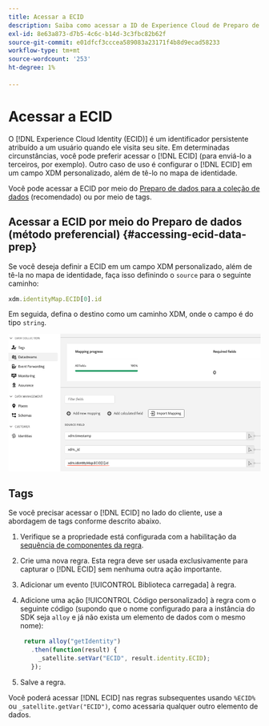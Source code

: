 ```yaml
---
title: Acessar a ECID
description: Saiba como acessar a ID de Experience Cloud de Preparo de dados ou Tags
exl-id: 8e63a873-d7b5-4c6c-b14d-3c3fbc82b62f
source-git-commit: e01dfcf3cccea589083a23171f4b8d9ecad58233
workflow-type: tm+mt
source-wordcount: '253'
ht-degree: 1%

---
```



# Acessar a ECID

O [!DNL Experience Cloud Identity (ECID)] é um identificador persistente atribuído a um usuário quando ele visita seu site. Em determinadas circunstâncias, você pode preferir acessar o [!DNL ECID] (para enviá-lo a terceiros, por exemplo). Outro caso de uso é configurar o [!DNL ECID] em um campo XDM personalizado, além de tê-lo no mapa de identidade.

Você pode acessar a ECID por meio do [Preparo de dados para a coleção de dados](../../../../datastreams/data-prep.md) (recomendado) ou por meio de tags.

## Acessar a ECID por meio do Preparo de dados (método preferencial) {#accessing-ecid-data-prep}

Se você deseja definir a ECID em um campo XDM personalizado, além de tê-la no mapa de identidade, faça isso definindo o `source` para o seguinte caminho:

```js
xdm.identityMap.ECID[0].id
```

Em seguida, defina o destino como um caminho XDM, onde o campo é do tipo `string`.

![](./assets/access-ecid-data-prep.png)

## Tags

Se você precisar acessar o [!DNL ECID] no lado do cliente, use a abordagem de tags conforme descrito abaixo.

1. Verifique se a propriedade está configurada com a habilitação da [sequência de componentes da regra](../../../ui/managing-resources/rules.md#sequencing).
1. Crie uma nova regra. Esta regra deve ser usada exclusivamente para capturar o [!DNL ECID] sem nenhuma outra ação importante.
1. Adicionar um evento [!UICONTROL Biblioteca carregada] à regra.
1. Adicione uma ação [!UICONTROL Código personalizado] à regra com o seguinte código (supondo que o nome configurado para a instância do SDK seja `alloy` e já não exista um elemento de dados com o mesmo nome):

   ```js
    return alloy("getIdentity")
      .then(function(result) {
        _satellite.setVar("ECID", result.identity.ECID);
      });
   ```

1. Salve a regra.

Você poderá acessar [!DNL ECID] nas regras subsequentes usando `%ECID%` ou `_satellite.getVar("ECID")`, como acessaria qualquer outro elemento de dados.
